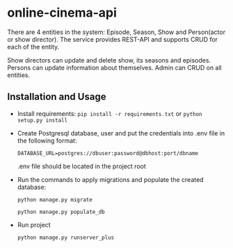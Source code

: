 # online-cinema-api
There are 4 entities in the system: Episode, Season, Show and Person(actor or show director). The service provides REST-API and supports CRUD for each of the entity.

Show directors can update and delete show, its seasons and episodes. Persons can update information about themselves. Admin can CRUD on all entities.  

## Installation and Usage

* Install requirements:
  ```pip install -r requirements.txt``` or ```python setup.py install```

* Create Postgresql database, user and put the credentials into .env file in the following format:
    
    ```DATABASE_URL=postgres://dbuser:password@dbhost:port/dbname```

  .env file should be located in the project root
* Run the commands to apply migrations and  populate the created database:

    ```python manage.py migrate```
    
    ```python manage.py populate_db```

* Run project

    ```python manage.py runserver_plus```
